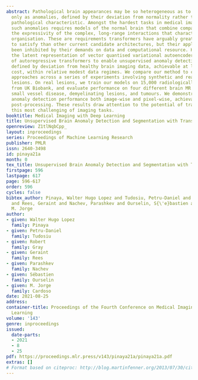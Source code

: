 ```yaml
---
abstract: Pathological brain appearances may be so heterogeneous as to be intelligible
  only as anomalies, defined by their deviation from normality rather than any specific
  pathological characteristic. Amongst the hardest tasks in medical imaging, detecting
  such anomalies requires models of the normal brain that combine compactness with
  the expressivity of the complex, long-range interactions that characterise its structural
  organisation. These are requirements transformers have arguably greater potential
  to satisfy than other current candidate architectures, but their application has
  been inhibited by their demands on data and computational resource. Here we combine
  the latent representation of vector quantised variational autoencoders with an ensemble
  of autoregressive transformers to enable unsupervised anomaly detection and segmentation
  defined by deviation from healthy brain imaging data, achievable at low computational
  cost, within relative modest data regimes. We compare our method to current state-of-the-art
  approaches across a series of experiments involving synthetic and real pathological
  lesions. On real lesions, we train our models on 15,000 radiologically normal participants
  from UK Biobank, and evaluate performance on four different brain MR datasets with
  small vessel disease, demyelinating lesions, and tumours. We demonstrate superior
  anomaly detection performance both image-wise and pixel-wise, achievable without
  post-processing. These results draw attention to the potential of transformers in
  this most challenging of imaging tasks.
booktitle: Medical Imaging with Deep Learning
title: Unsupervised Brain Anomaly Detection and Segmentation with Transformers
openreview: Z1tlNqbCpp_
layout: inproceedings
series: Proceedings of Machine Learning Research
publisher: PMLR
issn: 2640-3498
id: pinaya21a
month: 0
tex_title: Unsupervised Brain Anomaly Detection and Segmentation with Transformers
firstpage: 596
lastpage: 617
page: 596-617
order: 596
cycles: false
bibtex_author: Pinaya, Walter Hugo Lopez and Tudosiu, Petru-Daniel and Gray, Robert
  and Rees, Geraint and Nachev, Parashkev and Ourselin, S{\'e}bastien and Cardoso,
  M. Jorge
author:
- given: Walter Hugo Lopez
  family: Pinaya
- given: Petru-Daniel
  family: Tudosiu
- given: Robert
  family: Gray
- given: Geraint
  family: Rees
- given: Parashkev
  family: Nachev
- given: Sébastien
  family: Ourselin
- given: M. Jorge
  family: Cardoso
date: 2021-08-25
address:
container-title: Proceedings of the Fourth Conference on Medical Imaging with Deep
  Learning
volume: '143'
genre: inproceedings
issued:
  date-parts:
  - 2021
  - 8
  - 25
pdf: https://proceedings.mlr.press/v143/pinaya21a/pinaya21a.pdf
extras: []
# Format based on citeproc: http://blog.martinfenner.org/2013/07/30/citeproc-yaml-for-bibliographies/
---
```

